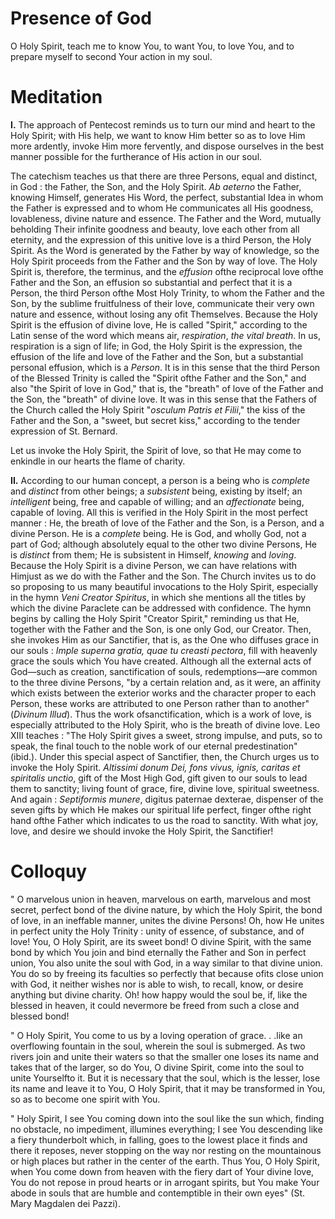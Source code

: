 # Presence of God

O Holy Spirit, teach me to know You, to want You, to love You, and to prepare myself to second Your action in my soul.

# Meditation

**I.** The approach of Pentecost reminds us to turn our mind and heart to the Holy Spirit; with His help, we want to know Him better so as to love Him more ardently, invoke Him more fervently, and dispose ourselves in the best manner possible for the furtherance of His action in our soul.

The catechism teaches us that there are three Persons, equal and distinct, in God : the Father, the Son, and the Holy Spirit. *Ab aeterno* the Father, knowing Himself, generates His Word, the perfect, substantial Idea in whom the Father is expressed and to whom He communicates all His goodness, lovableness, divine nature and essence. The Father and the Word, mutually beholding Their infinite goodness and beauty, love each other from all eternity, and the expression of this unitive love is a third Person, the Holy Spirit. As the Word is generated by the Father by way of knowledge, so the Holy Spirit proceeds from the Father and the Son by way of love. The Holy Spirit is, therefore, the terminus, and the *effusion* ofthe reciprocal love ofthe Father and the Son, an effusion so substantial and perfect that it is a Person, the third Person ofthe Most Holy Trinity, to whom the Father and the Son, by the sublime fruitfulness of their love, communicate their very own nature and essence, without losing any ofit Themselves. Because the Holy Spirit is the effusion of divine love, He is called "Spirit," according to the Latin sense of the word which means air, *respiration*, *the vital breath*. In us, respiration is a sign of life; in God, the Holy Spirit is the expression, the effusion of the life and love of the Father and the Son, but a substantial personal effusion, which is a *Person*. It is in this sense that the third Person of the Blessed Trinity is called the "Spirit ofthe Father and the Son," and also "the Spirit of love in God," that is, the "breath" of love of the Father and the Son, the "breath" of divine love. It was in this sense that the Fathers of the Church called the Holy Spirit "*osculum Patris et Filii*," the kiss of the Father and the Son, a "sweet, but secret kiss," according to the tender expression of St. Bernard.

Let us invoke the Holy Spirit, the Spirit of love, so that He may come to enkindle in our hearts the flame of charity.

**II.** According to our human concept, a person is a being who is *complete* and *distinct* from other beings; a *subsistent* being, existing by itself; an *intelligent* being, free and capable of willing; and an *affectionate* being, capable of loving. All this is verified in the Holy Spirit in the most perfect manner : He, the breath of love of the Father and the Son, is a Person, and a divine Person. He is a *complete* being. He is God, and wholly God, not a part of God; although absolutely equal to the other two divine Persons, He is *distinct* from them; He is subsistent in Himself, *knowing* and *loving*. Because the Holy Spirit is a divine Person, we can have relations with Himjust as we do with the Father and the Son. The Church invites us to do so proposing to us many beautiful invocations to the Holy Spirit, especially in the hymn *Veni Creator Spiritus*, in which she mentions all the titles by which the divine Paraclete can be addressed with confidence. The hymn begins by calling the Holy Spirit "Creator Spirit," reminding us that He, together with the Father and the Son, is one only God, our Creator. Then, she invokes Him as our Sanctifier, that is, as the One who diffuses grace in our souls : *Imple superna gratia, quae tu creasti pectora*, fill with heavenly grace the souls which You have created. Although all the external acts of God—such as creation, sanctification of souls, redemptions—are common to the three divine Persons, "by a certain relation and, as it were, an affinity which exists between the exterior works and the character proper to each Person, these works are attributed to one Person rather than to another" (*Divinum Illud*). Thus the work ofsanctification, which is a work of love, is especially attributed to the Holy Spirit, who is the breath of divine love. Leo XIII teaches : "The Holy Spirit gives a sweet, strong impulse, and puts, so to speak, the final touch to the noble work of our eternal predestination" (ibid.). Under this special aspect of Sanctifier, then, the Church urges us to invoke the Holy Spirit. *Altissimi donum Dei, fons vivus, ignis, caritas et spiritalis unctio*, gift of the Most High God, gift given to our souls to lead them to sanctity; living fount of grace, fire, divine love, spiritual sweetness. And again : *Septiformis munere*, digitus paternae dexterae, dispenser of the seven gifts by which He makes our spiritual life perfect, finger ofthe right hand ofthe Father which indicates to us the road to sanctity. With what joy, love, and desire we should invoke the Holy Spirit, the Sanctifier!

# Colloquy

" O marvelous union in heaven, marvelous on earth, marvelous and most secret, perfect bond of the divine nature, by which the Holy Spirit, the bond of love, in an ineffable manner, unites the divine Persons! Oh, how He unites in perfect unity the Holy Trinity : unity of essence, of substance, and of love! You, O Holy Spirit, are its sweet bond! O divine Spirit, with the same bond by which You join and bind eternally the Father and Son in perfect union, You also unite the soul with God, in a way similar to that divine union. You do so by freeing its faculties so perfectly that because ofits close union with God, it neither wishes nor is able to wish, to recall, know, or desire anything but divine charity. Oh! how happy would the soul be, if, like the blessed in heaven, it could nevermore be freed from such a close and blessed bond!

" O Holy Spirit, You come to us by a loving operation of grace. . .like an overflowing fountain in the soul, wherein the soul is submerged. As two rivers join and unite their waters so that the smaller one loses its name and takes that of the larger, so do You, O divine Spirit, come into the soul to unite Yourselfto it. But it is necessary that the soul, which is the lesser, lose its name and leave it to You, O Holy Spirit, that it may be transformed in You, so as to become one spirit with You.

" Holy Spirit, I see You coming down into the soul like the sun which, finding no obstacle, no impediment, illumines everything; I see You descending like a fiery thunderbolt which, in falling, goes to the lowest place it finds and there it reposes, never stopping on the way nor resting on the mountainous or high places but rather in the center of the earth. Thus You, O Holy Spirit, when You come down from heaven with the fiery dart of Your divine love, You do not repose in proud hearts or in arrogant spirits, but You make Your abode in souls that are humble and contemptible in their own eyes" (St. Mary Magdalen dei Pazzi).
